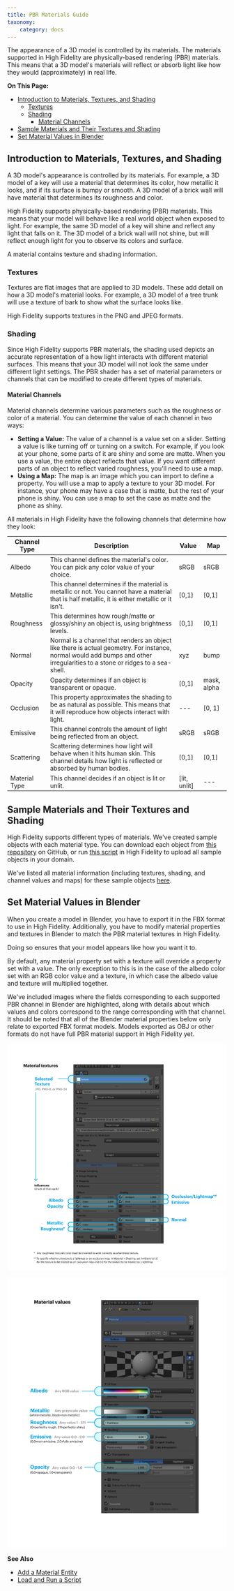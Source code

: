```yaml
---
title: PBR Materials Guide
taxonomy:
    category: docs
---
```


The appearance of a 3D model is controlled by its materials. The materials supported in High Fidelity are physically-based rendering (PBR) materials. This means that a 3D model's materials will reflect or absorb light like how they would (approximately) in real life.

**On This Page:**
+ [Introduction to Materials, Textures, and Shading](#introduction-to-materials-textures-and-shading)
  + [Textures](#textures)
  + [Shading](#shading)
    + [Material Channels](#material-channels)
+ [Sample Materials and Their Textures and Shading](#sample-materials-and-their-textures-and-shading)
+ [Set Material Values in Blender](#set-material-values-in-blender)

  


## Introduction to Materials, Textures, and Shading

A 3D model's appearance is controlled by its materials. For example, a 3D model of a key will use a material that determines its color, how metallic it looks, and if its surface is bumpy or smooth. A 3D model of a brick wall will have material that determines its roughness and color.

High Fidelity supports physically-based rendering (PBR) materials. This means that your model will behave like a real world object when exposed to light. For example, the same 3D model of a key will shine and reflect any light that falls on it. The 3D model of a brick wall will not shine, but will reflect enough light for you to observe its colors and surface. 

A material contains texture and shading information.

### Textures
Textures are flat images that are applied to 3D models. These add detail on how a 3D model's material looks. For example, a 3D model of a tree trunk will use a texture of bark to show what the surface looks like.

High Fidelity supports textures in the PNG and JPEG formats.

### Shading
Since High Fidelity supports PBR materials, the shading used depicts an accurate representation of a how light interacts with different material surfaces. This means that your 3D model will not look the same under different light settings. The PBR shader has a set of material parameters or channels that can be modified to create different types of materials.

#### Material Channels
Material channels determine various parameters such as the roughness or color of a material. You can determine the value of each channel in two ways:
+ **Setting a Value:** The value of a channel is a value set on a slider. Setting a value is like turning off or turning on a switch. For example, if you look at your phone, some parts of it are shiny and some are matte. When you use a value, the entire object reflects that value. If you want different parts of an object to reflect varied roughness, you'll need to use a map.
+ **Using a Map:** The map is an image which you can import to define a property. You will use a map to apply a texture to your 3D model. For instance, your phone may have a case that is matte, but the rest of your phone is shiny. You can use a map to set the case as matte and the phone as shiny.

All materials in High Fidelity have the following channels that determine how they look:

| Channel Type  | Description                              | Value        | Map         |
| ------------- | ---------------------------------------- | ------------ | ----------- |
| Albedo        | This channel defines the material's color. You can pick any color value of your choice. | sRGB         | sRGB        |
| Metallic      | This channel determines if the material is metallic or not. You cannot have a material that is half metallic, it is either metallic or it isn't. | [0,1]        | [0,1]       |
| Roughness     | This determines how rough/matte or glossy/shiny an object is, using brightness levels. | [0,1]        | [0,1]       |
| Normal        | Normal is a channel that renders an object like there is actual geometry. For instance, normal would add bumps and other irregularities to a stone or ridges to a sea-shell. | xyz          | bump        |
| Opacity       | Opacity determines if an object is transparent or opaque. | [0,1]        | mask, alpha |
| Occlusion     | This property approximates the shading to be as natural as possible. This means that it will reproduce how objects interact with light. | ---          | [0, 1]      |
| Emissive      | This channel controls the amount of light being reflected from an object. | sRGB         | sRGB        |
| Scattering    | Scattering determines how light will behave when it hits human skin. This channel details how light is reflected or absorbed by human bodies. | [0,1]        | [0,1]       |
| Material Type | This channel decides if an object is lit or unlit. | [lit, unlit] | ---         |



## Sample Materials and Their Textures and Shading

High Fidelity supports different types of materials. We've created sample objects with each material type. You can download each object from [this repository](https://github.com/highfidelity/hifi_tests/tree/master/assets/models/material_matrix_models/fbx/blender) on GitHub, or run [this script](https://raw.githubusercontent.com/highfidelity/hifi_tests/master/assets/models/material_matrix_models/material_matrix.js) in High Fidelity to upload all sample objects in your domain.

We've listed all material information (including textures, shading, and channel values and maps) for these sample objects [here](https://docs.google.com/spreadsheets/d/e/2PACX-1vRsPXURPsIYV_LeEz1A7IS-t44qdTMtbrq-gZ47BAoxhd0kLs_Yxh-i1G4Ukz-aunTj-nLVF7sjZd1n/pubhtml?gid=0&single=true).


## Set Material Values in Blender

When you create a model in Blender, you have to export it in the FBX format to use in High Fidelity. Additionally, you have to modify material properties and textures in Blender to match the PBR material textures in High Fidelity. 

Doing so ensures that your model appears like how you want it to. 

By default, any material property set with a texture will override a property set with a value. The only exception to this is in the case of the albedo color set with an RGB color value and a texture, in which case the albedo value and texture will multiplied together. 

We've included images where the fields corresponding to each supported PBR channel in Blender are highlighted, along with details about which values and colors correspond to the range corresponding with that channel.  It should be noted that all of the Blender material properties below only relate to exported FBX format models. Models exported as OBJ or other formats do not have full PBR material support in High Fidelity yet.

![](material-textures-b.jpg)


![](material-values-b.jpg)

**See Also**

+ [Add a Material Entity](../../entities/material-entity)
+ [Load and Run a Script](../../../script/get-started-with-scripting#load-and-run-a-script)